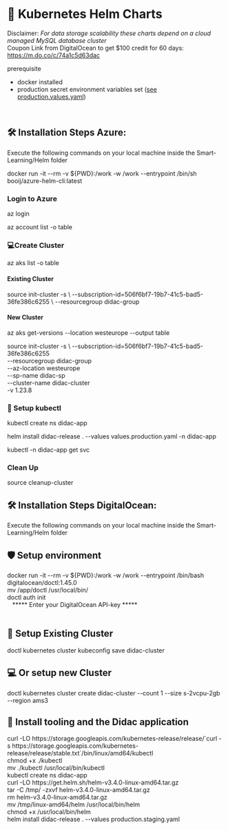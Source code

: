 # 🚀 Kubernetes Helm Charts

Disclaimer: <i>For data storage scalability these charts depend on a cloud managed MySQL database cluster</i> <br>
Coupon Link from DigitalOcean to get $100 credit for 60 days: <br/>
https://m.do.co/c/74a1c5d63dac

prerequisite 
<ul>
  <li> docker installed </li> 
  <li> production secret environment variables set (<a href="https://github.com/JeroenMBooij/Smart-Learning/blob/main/Helm/values.production.yaml">see   production.values.yaml</a>) </li> 
</ul>

<br>

<h2>🛠️ Installation Steps Azure:</h2>

<p> Execute the following commands on your local machine inside the Smart-Learning/Helm folder</p>
docker run -it --rm -v ${PWD}:/work -w /work --entrypoint /bin/sh booij/azure-helm-cli:latest

<h3>Login to Azure</h3>
az login

az account list -o table

<h3>💻Create Cluster</h3>

az aks list -o table

<h4>Existing Cluster</h4>
source init-cluster -s \ --subscription-id=506f6bf7-19b7-41c5-bad5-36fe386c6255 \
--resourcegroup didac-group

<h4>New Cluster</h4>

az aks get-versions --location westeurope --output table

source init-cluster -s \ --subscription-id=506f6bf7-19b7-41c5-bad5-36fe386c6255 \
--resourcegroup didac-group \
--az-location westeurope \
--sp-name didac-sp \
--cluster-name didac-cluster \
-v 1.23.8

<h3>🤖 Setup kubectl</h3>

kubectl create ns didac-app

helm install didac-release . --values values.production.yaml -n didac-app

kubectl -n didac-app get svc

<h3>Clean Up</h3>
source cleanup-cluster


<h2>🛠️ Installation Steps DigitalOcean:</h2>


<p> Execute the following commands on your local machine inside the Smart-Learning/Helm folder</p>
<h2>🛡️ Setup environment </h2>
docker run -it --rm -v ${PWD}:/work -w /work --entrypoint /bin/bash digitalocean/doctl:1.45.0 <br>
mv /app/doctl /usr/local/bin/ <br>
doctl auth init <br>
&nbsp;&nbsp; ***** Enter your DigitalOcean API-key ***** <br><br>

<h2>🍰 Setup Existing Cluster</h2>
doctl kubernetes cluster kubeconfig save didac-cluster <br>

<h2>💻 Or setup new Cluster</h2>
doctl kubernetes cluster create didac-cluster --count 1 --size s-2vcpu-2gb --region ams3 <br>

<h2>🤖 Install tooling and the Didac application </h2>
curl -LO https://storage.googleapis.com/kubernetes-release/release/`curl -s https://storage.googleapis.com/kubernetes-release/release/stable.txt`/bin/linux/amd64/kubectl <br>
chmod +x ./kubectl <br>
mv ./kubectl /usr/local/bin/kubectl <br>
kubectl create ns didac-app <br>
curl -LO https://get.helm.sh/helm-v3.4.0-linux-amd64.tar.gz <br>
tar -C /tmp/ -zxvf helm-v3.4.0-linux-amd64.tar.gz <br>
rm helm-v3.4.0-linux-amd64.tar.gz <br>
mv /tmp/linux-amd64/helm /usr/local/bin/helm <br>
chmod +x /usr/local/bin/helm <br>
helm install didac-release . --values production.staging.yaml <br><br><br>
  

  
